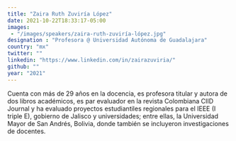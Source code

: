 ```yaml
---
title: "Zaira Ruth Zuviría López"
date: 2021-10-22T18:33:17-05:00
images: 
 - "/images/speakers/zaira-ruth-zuviría-lópez.jpg"
designation : "Profesora @ Universidad Autónoma de Guadalajara"
country: "mx"
twitter: ""
linkedin: "https://www.linkedin.com/in/zairazuviria/"
github: ""
year: "2021"
---
```


Cuenta con más de 29 años en la docencia, es profesora titular y autora de dos libros académicos, es par evaluador en la revista Colombiana CIID Journal y ha evaluado proyectos estudiantiles regionales para el IEEE (I triple E), gobierno de Jalisco y universidades; entre ellas, la Universidad Mayor de San Andrés, Bolivia, donde también se incluyeron investigaciones de docentes. 
